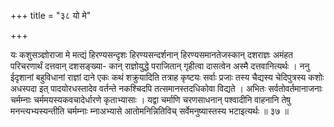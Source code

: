+++
title = "३८ यो मे"

+++

यः कशुसञ्ज्ञोराजा मे मत्द्यं हिरण्यसन्दृशः हिरण्यसन्दर्शनान् हिरण्यसमानतेजस्कान् दशराज्ञः अमंहत परिचरणार्थं दत्तवान् दशसङ्ख्या- कान् राज्ञोयुद्धे पराजितान् गृहीत्वा दासत्वेन अस्मै दत्तवानित्यर्थः । ननु ईदृशानां बहुविधानां राज्ञां दाने एकः कथं शक्रुयादिति तत्राह कृष्टयः सर्वाः प्रजाः तस्य चैद्यस्य चेदिपुत्रस्य कशोः अधस्पदा इत् पादयोरधस्तादेव वर्तन्ते नकश्चिदपि तत्समानस्तदधिकोवा विद्यते । अभितः सर्वतोवर्तमानाजनाः चर्मम्नाः चर्ममयस्यकवचादेर्धारणे कृताभ्यासाः । यद्वा चर्माणि चरणसाधनान् पश्वादीनि वाहनानि तेषु मनन्त्यभ्यस्यन्तीति चर्मम्नाः म्नाअभ्यासे आतोमनिन्नितिविच् सर्वेमनुष्यास्तस्य भटाइत्यर्थः ॥ ३७ ॥